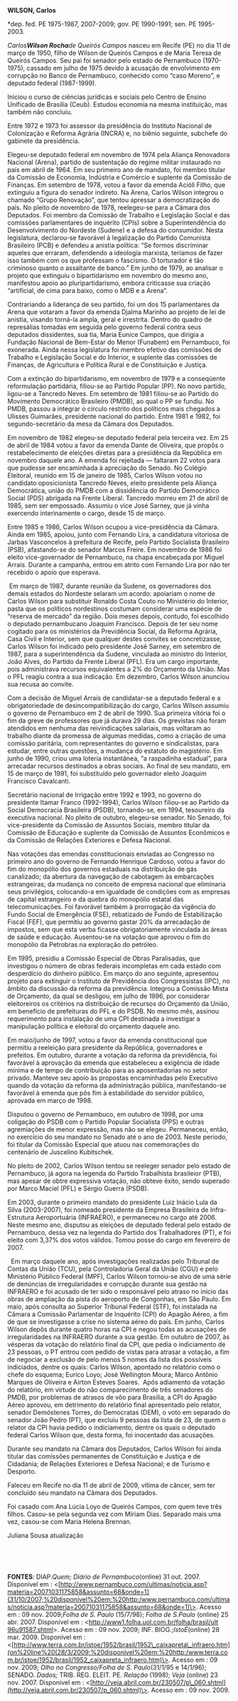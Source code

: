**WILSON, Carlos**

\*dep. fed. PE 1975-1987, 2007-2009; gov. PE 1990-1991; sen. PE
1995-2003.

*Carlos**Wilson Rocha**de Queirós Campos* nasceu em Recife (PE) no dia
11 de março de 1950, filho de Wilson de Queirós Campos e de Maria Teresa
de Queirós Campos. Seu pai foi senador pelo estado de Pernambuco
(1970-1975), cassado em julho de 1975 devido à acusação de envolvimento
em corrupção no Banco de Pernambuco, conhecido como “caso Moreno”, e
deputado federal (1987-1999).

Iniciou o curso de ciências jurídicas e sociais pelo Centro de Ensino
Unificado de Brasília (Ceub). Estudou economia na mesma instituição, mas
também não concluiu.

Entre 1972 e 1973 foi assessor da presidência do Instituto Nacional de
Colonização e Reforma Agrária (INCRA) e, no biênio seguinte, subchefe do
gabinete da presidência.

Elegeu-se deputado federal em novembro de 1974 pela Aliança Renovadora
Nacional (Arena), partido de sustentação do regime militar instaurado no
país em abril de 1964. Em seu primeiro ano de mandato, foi membro
titular da Comissão de Economia, Indústria e Comércio e suplente da
Comissão de Finanças. Em setembro de 1978, votou a favor da emenda
Acióli Filho, que extinguiu a figura do senador indireto. Na Arena,
Carlos Wilson integrou o chamado “Grupo Renovação”, que tentou apressar
a democratização do país. No pleito de novembro de 1978, reelegeu-se
para a Câmara dos Deputados. Foi membro da Comissão de Trabalho e
Legislação Social e das comissões parlamentares de inquérito (CPIs)
sobre a Superintendência do Desenvolvimento do Nordeste (Sudene) e a
defesa do consumidor. Nesta legislatura, declarou-se favorável à
legalização do Partido Comunista Brasileiro (PCB) e defendeu a anistia
política: “Se formos discriminar aqueles que erraram, defendendo a
ideologia marxista, teríamos de fazer isso também com os que professam o
fascismo. O torturador é tão criminoso quanto o assaltante de banco.” Em
junho de 1979, ao analisar o projeto que extinguiu o bipartidarismo em
novembro do mesmo ano, manifestou apoio ao pluripartidarismo, embora
criticasse sua criação “artificial, de cima para baixo, como o MDB e a
Arena”.

Contrariando a liderança de seu partido, foi um dos 15 parlamentares da
Arena que votaram a favor da emenda Djalma Marinho ao projeto de lei de
anistia, visando torná-la ampla, geral e irrestrita. Dentro do quadro de
represálias tomadas em seguida pelo governo federal contra seus
deputados dissidentes, sua tia, Maria Eunice Campos, que dirigia a
Fundação Nacional de Bem-Estar do Menor (Funabem) em Pernambuco, foi
exonerada. Ainda nessa legislatura foi membro efetivo das comissões de
Trabalho e Legislação Social e do Interior, e suplente das comissões de
Finanças, de Agricultura e Política Rural e de Constituição e Justiça.

Com a extinção do bipartidarismo, em novembro de 1979 e a conseqüente
reformulação partidária, filiou-se ao Partido Popular (PP). No novo
partido, ligou-se a Tancredo Neves. Em setembro de 1981 filiou-se ao
Partido do Movimento Democrático Brasileiro (PMDB), ao qual o PP se
fundiu. No PMDB, passou a integrar o círculo restrito dos políticos mais
chegados a Ulisses Guimarães, presidente nacional do partido. Entre 1981
e 1982, foi segundo-secretário da mesa da Câmara dos Deputados.

Em novembro de 1982 elegeu-se deputado federal pela terceira vez. Em 25
de abril de 1984 votou a favor da emenda Dante de Oliveira, que propôs o
restabelecimento de eleições diretas para a presidência da República em
novembro daquele ano. A emenda foi rejeitada — faltaram 22 votos para
que pudesse ser encaminhada à apreciação do Senado. No Colégio
Eleitoral, reunido em 15 de janeiro de 1985, Carlos Wilson votou no
candidato oposicionista Tancredo Neves, eleito presidente pela Aliança
Democrática, união do PMDB com a dissidência do Partido Democrático
Social (PDS) abrigada na Frente Liberal. Tancredo morreu em 21 de abril
de 1985, sem ser empossado. Assumiu o vice José Sarney, que já vinha
exercendo interinamente o cargo, desde 15 de março.

Entre 1985 e 1986, Carlos Wilson ocupou a vice-presidência da Câmara.
Ainda em 1985, apoiou, junto com Fernando Lira, a candidatura vitoriosa
de Jarbas Vasconcelos à prefeitura de Recife, pelo Partido Socialista
Brasileiro (PSB), afastando-se do senador Marcos Freire. Em novembro de
1986 foi eleito vice-governador de Pernambuco, na chapa encabeçada por
Miguel Arrais. Durante a campanha, entrou em atrito com Fernando Lira
por não ter recebido o apoio que esperava.

 Em março de 1987, durante reunião da Sudene, os governadores dos demais
estados do Nordeste selaram um acordo: apoiariam o nome de Carlos Wilson
para substituir Ronaldo Costa Couto no Ministério do Interior, pasta que
os políticos nordestinos costumam considerar uma espécie de “reserva de
mercado” da região. Dois meses depois, contudo, foi escolhido o deputado
pernambucano Joaquim Francisco. Depois de ter seu nome cogitado para os
ministérios da Previdência Social, da Reforma Agrária, Casa Civil e
Interior, sem que qualquer destes convites se concretizasse, Carlos
Wilson foi indicado pelo presidente José Sarney, em setembro de 1987,
para a superintendência da Sudene, vinculada ao ministro do Interior,
João Alves, do Partido da Frente Liberal (PFL). Era um cargo importante,
pois administrava recursos equivalentes a 2% do Orçamento da União. Mas
o PFL reagiu contra a sua indicação. Em dezembro, Carlos Wilson anunciou
sua recusa ao convite.

Com a decisão de Miguel Arrais de candidatar-se a deputado federal e a
obrigatoriedade de desincompatibilização do cargo, Carlos Wilson assumiu
o governo de Pernambuco em 2 de abril de 1990. Sua primeira vitória foi
o fim da greve de professores que já durava 29 dias. Os grevistas não
foram atendidos em nenhuma das reivindicações salariais, mas voltaram ao
trabalho diante da promessa de algumas medidas, como a criação de uma
comissão paritária, com representantes do governo e sindicalistas, para
estudar, entre outras questões, a mudança do estatuto do magistério. Em
junho de 1990, criou uma loteria instantânea, “a raspadinha estadual”,
para arrecadar recursos destinados a obras sociais. Ao final de seu
mandato, em 15 de março de 1991, foi substituído pelo governador eleito
Joaquim Francisco Cavalcanti.

Secretário nacional de Irrigação entre 1992 e 1993, no governo do
presidente Itamar Franco (1992-1994), Carlos Wilson filiou-se ao Partido
da Social Democracia Brasileira (PSDB), tornando-se, em 1994, tesoureiro
da executiva nacional. No pleito de outubro, elegeu-se senador. No
Senado, foi vice-presidente da Comissão de Assuntos Sociais, membro
titular da Comissão de Educação e suplente da Comissão de Assuntos
Econômicos e da Comissão de Relações Exteriores e Defesa Nacional.

Nas votações das emendas constitucionais enviadas ao Congresso no
primeiro ano do governo de Fernando Henrique Cardoso, votou a favor do
fim do monopólio dos governos estaduais na distribuição de gás
canalizado; da abertura da navegação de cabotagem às embarcações
estrangeiras; da mudança no conceito de empresa nacional que eliminaria
seus privilégios, colocando-a em igualdade de condições com as empresas
de capital estrangeiro e da quebra do monopólio estatal das
telecomunicações. Foi favorável também à prorrogação da vigência do
Fundo Social de Emergência (FSE), rebatizado de Fundo de Estabilização
Fiscal (FEF), que permitiu ao governo gastar 20% da arrecadação de
impostos, sem que esta verba ficasse obrigatoriamente vinculada às áreas
de saúde e educação. Ausentou-se na votação que aprovou o fim do
monopólio da Petrobras na exploração do petróleo.

Em 1995, presidiu a Comissão Especial de Obras Paralisadas, que
investigou o número de obras federais incompletas em cada estado com
desperdício do dinheiro público. Em março do ano seguinte, apresentou
projeto para extinguir o Instituto de Previdência dos Congressistas
(IPC), no âmbito da discussão da reforma da previdência. Integrou a
Comissão Mista de Orçamento, da qual se desligou, em julho de 1996, por
considerar eleitoreiros os critérios na distribuição de recursos do
Orçamento da União, em benefício de prefeituras do PFL e do PSDB. No
mesmo mês, assinou requerimento para instalação de uma CPI destinada a
investigar a manipulação política e eleitoral do orçamento daquele ano.

Em maio/junho de 1997, votou a favor da emenda constitucional que
permitiu a reeleição para presidente da República, governadores e
prefeitos. Em outubro, durante a votação da reforma da previdência, foi
favorável à aprovação da emenda que estabeleceu a exigência de idade
mínima e de tempo de contribuição para as aposentadorias no setor
privado. Manteve seu apoio às propostas encaminhadas pelo Executivo
quando da votação da reforma da administração pública, manifestando-se
favorável à emenda que pôs fim à estabilidade do servidor público,
aprovada em março de 1998.

Disputou o governo de Pernambuco, em outubro de 1998, por uma coligação
do PSDB com o Partido Popular Socialista (PPS) e outras agremiações de
menor expressão, mas não se elegeu. Permaneceu, então, no exercício do
seu mandato no Senado até o ano de 2003. Neste período, foi titular da
Comissão Especial que atuou nas comemorações do centenário de Juscelino
Kubitschek.

No pleito de 2002, Carlos Wilson tentou se reeleger senador pelo estado
de Pernambuco, já agora na legenda do Partido Trabalhista brasileior
(PTB), mas apesar de obtre expressiva votação, não obteve êxito, sendo
superado por Marco Maciel (PFL) e Sérgio Guerra (PSDB).

Em 2003, durante o primeiro mandato do presidente Luiz Inácio Lula da
Silva (2003-2007), foi nomeado presidente da Empresa Brasileira de
Infra-Estrutura Aeroportuária (INFRAERO), e permaneceu no cargo até
2006. Neste mesmo ano, disputou as eleições de deputado federal pelo
estado de Pernambuco, dessa vez na legenda do Partido dos Trabalhadores
(PT), e foi eleito com 3,37% dos votos válidos. Tomou posse do cargo em
fevereiro de 2007.

  Em março daquele ano, após investigações realizadas pelo Tribunal de
Contas da União (TCU), pela Controladoria Geral da União (CGU) e pelo
Ministério Público Federal (MPF), Carlos Wilson tornou-se alvo de uma
série de denúncias de irregularidades e corrupção durante sua gestão na
INFRAERO e foi acusado de ter sido o responsável pelo atraso no início
das obras de ampliação da pista do aeroporto de Congonhas, em São Paulo.
Em maio, após consulta ao Superior Tribunal Federal (STF), foi instalada
na Câmara a Comissão Parlamentar de Inquérito (CPI) do Apagão Aéreo, a
fim de que se investigasse a crise no sistema aéreo do país. Em junho,
Carlos Wilson depôs durante quatro horas na CPI e negou todas as
acusações de irregularidades na INFRAERO durante a sua gestão. Em
outubro de 2007, às vésperas da votação do relatório final da CPI, que
pedia o indiciamento de 23 pessoas, o PT entrou com pedido de vistas
para atrasar a votação, a fim de negociar a exclusão de pelo menos 5
nomes da lista dos possíveis indiciados, dentre os quais: Carlos Wilson,
apontado no relatório como o chefe do esquema; Eurico Loyo; José
Wellington Moura; Marco Antônio Marques de Oliveira e Airton Esteves
Soares.  Após adiamento da votação do relatório, em virtude do não
comparecimento de três senadores do PMDB, por problemas de atrasos de
vôo para Brasília, a CPI do Apagão Aéreo aprovou, em detrimento do
relatório final apresentado pelo relator, senador Demóstenes Torres, do
Democratas (DEM), o voto em separado do senador João Pedro (PT), que
excluiu 9 pessoas da lista de 23, de quem o relator da CPI havia pedido
o indiciamento, dentre os quais o deputado federal Carlos Wilson que,
desta forma, foi inocentado das acusações.

Durante seu mandato na Câmara dos Deputados, Carlos Wilson foi ainda
titular das comissões permanentes de Constituição e Justiça e de
Cidadania; de Relações Exteriores e Defesa Nacional; e de Turismo e
Desporto.

Faleceu em Recife no dia 11 de abril de 2009, vítima de câncer, sem ter
concluído seu mandato na Câmara dos Deputados.

Foi casado com Ana Lúcia Loyo de Queirós Campos, com quem teve três
filhos. Casou-se pela segunda vez com Míriam Dias. Separado mais uma
vez, casou-se com Maria Helena Brennan.

Juliana Sousa atualização

 

 

**FONTES**: DIAP.*Quem;* *Diário de Pernambuco*(online) 31 out. 2007.
Disponível em :
\<[http://www.pernambuco.com/ultimas/noticia.asp?materia=20071031175858&assunto=68&onde=1](31/10/2007;%20disponível%20em:%20http:/www.pernambuco.com/ultimas/noticia.asp?materia=20071031175858&assunto=68&onde=1)\>.
Acesso em : 09 nov. 2009;*Folha de S. Paulo* (15/7/98); *Folha de
S.Paulo* (online) 25 abr. 2007. Disponível em :
\<[http://www1.folha.uol.com.br/folha/brasil/ult
96u91587.shtml](http://www1.folha.uol.com.br/folha/brasil/ult%2096u91587.shtml)\>.
Acesso em : 09 nov. 2009; INF. BIOG.;*IstoÉ*(online) 28 mar. 2009.
Disponível em
:\<[http://www.terra.com.br/istoe/1952/brasil/1952\_caixapreta\_infraero.htm](on%20line%20(28/3/2009;%20disponível%20em:%20http:/www.terra.com.br/istoe/1952/brasil/1952_caixapreta_infraero.htm)\>.
Acesso em : 09 nov. 2009; *Olho no Congresso/Folha de S. Paulo*(31/1/95
e 14/1/96); SENADO. *Dados;* TRIB. REG. ELEIT. PE. *Relação* (1998);
*Veja* (online) 23 nov. 2007. Disponível em :
\<[http://veja.abril.com.br/230507/p\_060.shtml](http://veja.abril.com.br/230507/p_060.shtml)\>.
Acesso em : 09 nov. 2009.

 

 

 

 
